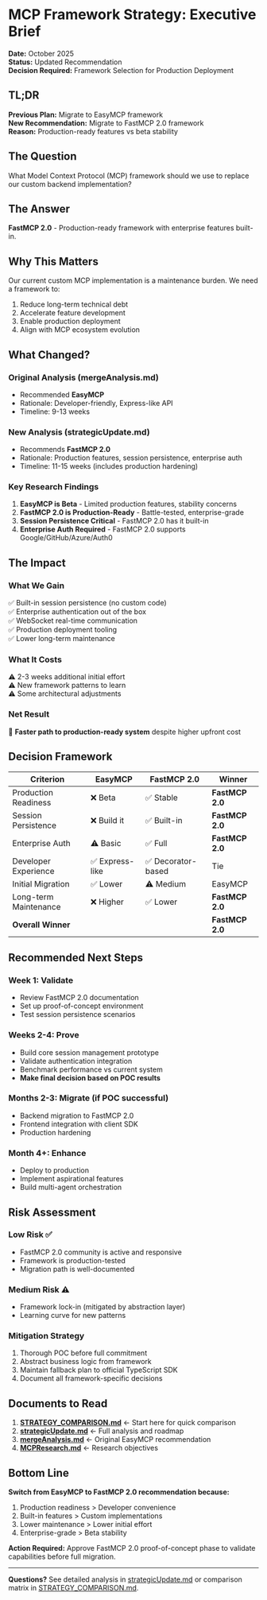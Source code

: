 # MCP Framework Strategy: Executive Brief

**Date:** October 2025  
**Status:** Updated Recommendation  
**Decision Required:** Framework Selection for Production Deployment

## TL;DR

**Previous Plan:** Migrate to EasyMCP framework  
**New Recommendation:** Migrate to FastMCP 2.0 framework  
**Reason:** Production-ready features vs beta stability  

## The Question

What Model Context Protocol (MCP) framework should we use to replace our custom backend implementation?

## The Answer

**FastMCP 2.0** - Production-ready framework with enterprise features built-in.

## Why This Matters

Our current custom MCP implementation is a maintenance burden. We need a framework to:
1. Reduce long-term technical debt
2. Accelerate feature development
3. Enable production deployment
4. Align with MCP ecosystem evolution

## What Changed?

### Original Analysis (mergeAnalysis.md)
- Recommended **EasyMCP**
- Rationale: Developer-friendly, Express-like API
- Timeline: 9-13 weeks

### New Analysis (strategicUpdate.md)
- Recommends **FastMCP 2.0**
- Rationale: Production features, session persistence, enterprise auth
- Timeline: 11-15 weeks (includes production hardening)

### Key Research Findings

1. **EasyMCP is Beta** - Limited production features, stability concerns
2. **FastMCP 2.0 is Production-Ready** - Battle-tested, enterprise-grade
3. **Session Persistence Critical** - FastMCP 2.0 has it built-in
4. **Enterprise Auth Required** - FastMCP 2.0 supports Google/GitHub/Azure/Auth0

## The Impact

### What We Gain
✅ Built-in session persistence (no custom code)  
✅ Enterprise authentication out of the box  
✅ WebSocket real-time communication  
✅ Production deployment tooling  
✅ Lower long-term maintenance  

### What It Costs
⚠️ 2-3 weeks additional initial effort  
⚠️ New framework patterns to learn  
⚠️ Some architectural adjustments  

### Net Result
🎯 **Faster path to production-ready system** despite higher upfront cost

## Decision Framework

| Criterion | EasyMCP | FastMCP 2.0 | Winner |
|-----------|---------|-------------|--------|
| Production Readiness | ❌ Beta | ✅ Stable | **FastMCP 2.0** |
| Session Persistence | ❌ Build it | ✅ Built-in | **FastMCP 2.0** |
| Enterprise Auth | ⚠️ Basic | ✅ Full | **FastMCP 2.0** |
| Developer Experience | ✅ Express-like | ✅ Decorator-based | Tie |
| Initial Migration | ✅ Lower | ⚠️ Medium | EasyMCP |
| Long-term Maintenance | ❌ Higher | ✅ Lower | **FastMCP 2.0** |
| **Overall Winner** | | | **FastMCP 2.0** |

## Recommended Next Steps

### Week 1: Validate
- Review FastMCP 2.0 documentation
- Set up proof-of-concept environment
- Test session persistence scenarios

### Weeks 2-4: Prove
- Build core session management prototype
- Validate authentication integration
- Benchmark performance vs current system
- **Make final decision based on POC results**

### Months 2-3: Migrate (if POC successful)
- Backend migration to FastMCP 2.0
- Frontend integration with client SDK
- Production hardening

### Month 4+: Enhance
- Deploy to production
- Implement aspirational features
- Build multi-agent orchestration

## Risk Assessment

### Low Risk ✅
- FastMCP 2.0 community is active and responsive
- Framework is production-tested
- Migration path is well-documented

### Medium Risk ⚠️
- Framework lock-in (mitigated by abstraction layer)
- Learning curve for new patterns

### Mitigation Strategy
1. Thorough POC before full commitment
2. Abstract business logic from framework
3. Maintain fallback plan to official TypeScript SDK
4. Document all framework-specific decisions

## Documents to Read

1. **[STRATEGY_COMPARISON.md](./STRATEGY_COMPARISON.md)** ← Start here for quick comparison
2. **[strategicUpdate.md](./strategicUpdate.md)** ← Full analysis and roadmap
3. **[mergeAnalysis.md](./mergeAnalysis.md)** ← Original EasyMCP recommendation
4. **[MCPResearch.md](./MCPResearch.md)** ← Research objectives

## Bottom Line

**Switch from EasyMCP to FastMCP 2.0 recommendation because:**
1. Production readiness > Developer convenience
2. Built-in features > Custom implementations
3. Lower maintenance > Lower initial effort
4. Enterprise-grade > Beta stability

**Action Required:** Approve FastMCP 2.0 proof-of-concept phase to validate capabilities before full migration.

---

**Questions?** See detailed analysis in [strategicUpdate.md](./strategicUpdate.md) or comparison matrix in [STRATEGY_COMPARISON.md](./STRATEGY_COMPARISON.md).
